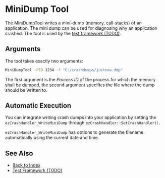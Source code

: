 # MiniDump Tool

The MiniDumpTool writes a mini-dump (memory, call-stacks) of an application. The mini dump can be used for diagnosing why an application crashed. The tool is used by the [test framework (TODO)](../tests/test-framework.md).

## Arguments

The tool takes exactly two arguments:

```cmd
MiniDumpTool -PID 1234 -f "C:/crashdumps/justnow.dmp"
```

The first argument is the *Process ID* of the process for which the memory shall be dumped, the second argument specifies the file where the dump should be written to.

## Automatic Execution

You can integrate writing crash dumps into your application by setting the `ezCrashHandler_WriteMiniDump` through `ezCrashHandler::SetCrashHandler()`.

`ezCrashHandler_WriteMiniDump` has options to generate the filename automatically using the current date and time.

## See Also

* [Back to Index](../index.md)
* [Test Framework (TODO)](../tests/test-framework.md)

